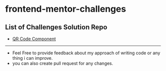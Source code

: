 # frontend-mentor-challenges


## List of Challenges Solution Repo

- [QR Code Component](https://github.com/iamhimesh07/frontend-mentor-challenges/tree/main/qr-code-component)


---
- Feel Free to provide feedback about my approach of writing code or any thing i can improve.
- you can also create pull request for any changes.